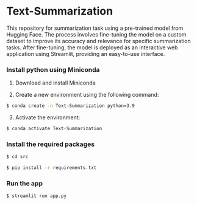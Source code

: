 # Text-Summarization
This repository for summarization task using a pre-trained model from Hugging Face. The process involves fine-tuning the model on a custom dataset to improve its accuracy and relevance for specific summarization tasks. After fine-tuning, the model is deployed as an interactive web application using Streamlit, providing an easy-to-use interface.



### Install python using Miniconda

1) Download and install Miniconda 

2) Create a new environment using the following command:
```bash
$ conda create -n Text-Summarization python=3.9
```
3) Activate the environment:
```bash
$ conda activate Text-Summarization
```

### Install the required packages

```bash
$ cd src
```

```bash
$ pip install -r requirements.txt
```

### Run the app 
```bash
$ streamlit run app.py
```
